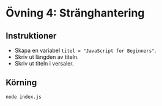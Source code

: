 # Övning 4: Stränghantering

## Instruktioner
- Skapa en variabel `titel = "JavaScript for Beginners"`.
- Skriv ut längden av titeln.
- Skriv ut titeln i versaler.

## Körning
```bash
node index.js
